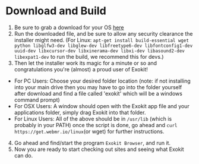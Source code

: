 # Download and Build

1. Be sure to grab a download for your OS [here](https://get.webmr.io/)
2. Run the downloaded file, and be sure to allow any security clearance the installer might need.
(For Linux: `apt-get install build-essential wget python libglfw3-dev libglew-dev libfreetype6-dev libfontconfig1-dev uuid-dev libxcursor-dev libxinerama-dev libxi-dev libasound2-dev libexpat1-dev` to run the build, we recommend this for devs.)
3. Then let the installer work its magic for a minute or so and congratulations you're (almost) a proud user of Exokit!

 * For PC Users: Choose your desired folder location (note: if not installing into your main drive then you may have to go into the folder yourself after download and find a file called 'exokit' which will be a windows command prompt)
 * For OSX Users: A window should open with the Exokit app file and your applications folder, simply drag Exokit into that folder.
 * For Linux Users: All of the above should be in `/usr/lib` (which is probably in your PATH) once the script is done, go ahead and `curl https://get.webmr.io/linux`(or wget) for further instructions.
  
4. Go ahead and find/start the program `Exokit Browser`, and run it.
5. Now you are ready to start checking out sites and seeing what Exokit can do.
